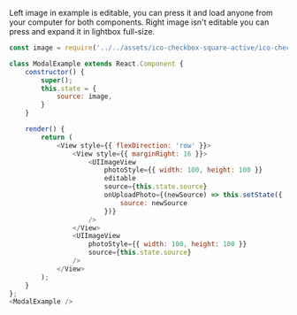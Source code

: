 Left image in example is editable, you can press it and load anyone from your computer for both components.
Right image isn't editable you can press and expand it in lightbox full-size.

```js
const image = require('../../assets/ico-checkbox-square-active/ico-checkbox-square-active@3x.png');

class ModalExample extends React.Component {
    constructor() {
        super();
        this.state = {
            source: image,
        }
    }

    render() {
        return (
            <View style={{ flexDirection: 'row' }}>
                <View style={{ marginRight: 16 }}>
                    <UIImageView
                        photoStyle={{ width: 100, height: 100 }}
                        editable
                        source={this.state.source}
                        onUploadPhoto={(newSource) => this.setState({ 
                            source: newSource
                        })}
                    />
                </View>
                <UIImageView
                    photoStyle={{ width: 100, height: 100 }}
                    source={this.state.source}
                />
            </View>
        );
    }
};
<ModalExample />
```